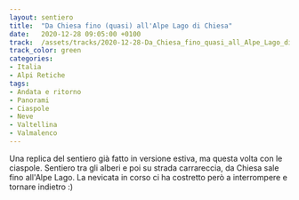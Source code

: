 ```yaml
---
layout: sentiero
title:  "Da Chiesa fino (quasi) all'Alpe Lago di Chiesa"
date:   2020-12-28 09:05:00 +0100
track:  /assets/tracks/2020-12-28-Da_Chiesa_fino_quasi_all_Alpe_Lago_di_Chiesa.gpx
track_color: green
categories:
- Italia
- Alpi Retiche
tags:
- Andata e ritorno
- Panorami
- Ciaspole
- Neve
- Valtellina
- Valmalenco
---
```


Una replica del sentiero già fatto in versione estiva, ma questa volta con le ciaspole. Sentiero tra gli alberi e poi su strada carrareccia, da Chiesa sale fino all'Alpe Lago. 
La nevicata in corso ci ha costretto però a interrompere e tornare indietro :)